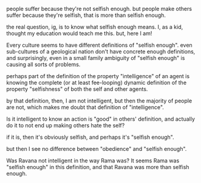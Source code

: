 people suffer because they're not selfish enough. but people make others suffer because they're selfish, that is more than selfish enough.

the real question, ig, is to know what selfish enough means. I, as a kid, thought my education would teach me this. but, here I am!

Every culture seems to have different definitions of "selfish enough". even sub-cultures of a geological nation don't have concrete enough definitions, and surprisingly, even in a small family ambiguity of "selfish enough" is causing all sorts of problems.

perhaps part of the definition of the property "intelligence" of an agent is knowing the complete (or at least fee-looping) dynamic definition of the property "selfishness" of both the self and other agents.

by that definition, then, I am not intelligent, but then the majority of people are not, which makes me doubt that definition of "intelligence".  

Is it intelligent to know an action is "good" in others' definition, and actually do it to not end up making others hate the self?

if it is, then it's obviously selfish, and perhaps it's "selfish enough".

but then I see no difference between "obedience" and "selfish enough".

Was Ravana not intelligent in the way Rama was?
It seems Rama was "selfish enough" in this definition, and that Ravana was more than selfish enough.
